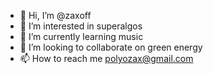 - 👋 Hi, I’m @zaxoff
- 👀 I’m interested in superalgos
- 🌱 I’m currently learning music
- 💞️ I’m looking to collaborate on green energy
- 📫 How to reach me polyozax@gmail.com

<!---
zaxoff/zaxoff is a ✨ special ✨ repository because its `README.md` (this file) appears on your GitHub profile.
You can click the Preview link to take a look at your changes.
--->
